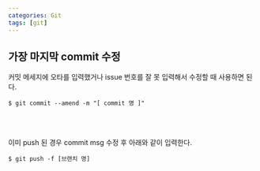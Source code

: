 ```yaml
---
categories: Git
tags: [git]
---
```


## 가장 마지막 commit 수정
커밋 메세지에 오타를 입력했거나 issue 번호를 잘 못 입력해서 수정할 때 사용하면 된다.

```
$ git commit --amend -m "[ commit 명 ]"
```

<br><br>

이미 push 된 경우 commit msg 수정 후 아래와 같이 입력한다. 
```
$ git push -f [브랜치 명]
```
